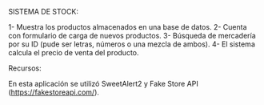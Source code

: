 SISTEMA DE STOCK:

1- Muestra los productos almacenados en una base de datos.
2- Cuenta con formulario de carga de nuevos productos.
3- Búsqueda de mercadería por su ID (pude ser letras, números o una mezcla de ambos).
4- El sistema calcula el precio de venta del producto. 




Recursos:

En esta aplicación se utilizó SweetAlert2 y Fake Store API (https://fakestoreapi.com/).